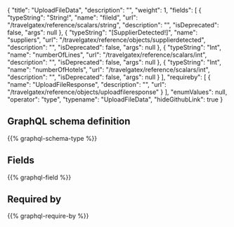 {
  "title": "UploadFileData",
  "description": "",
  "weight": 1,
  "fields": [
    {
      "typeString": "String!",
      "name": "fileId",
      "url": "/travelgatex/reference/scalars/string",
      "description": "",
      "isDeprecated": false,
      "args": null
    },
    {
      "typeString": "[SupplierDetected!]",
      "name": "suppliers",
      "url": "/travelgatex/reference/objects/supplierdetected",
      "description": "",
      "isDeprecated": false,
      "args": null
    },
    {
      "typeString": "Int",
      "name": "numberOfLines",
      "url": "/travelgatex/reference/scalars/int",
      "description": "",
      "isDeprecated": false,
      "args": null
    },
    {
      "typeString": "Int",
      "name": "numberOfHotels",
      "url": "/travelgatex/reference/scalars/int",
      "description": "",
      "isDeprecated": false,
      "args": null
    }
  ],
  "requireby": [
    {
      "name": "UploadFileResponse",
      "description": "",
      "url": "/travelgatex/reference/objects/uploadfileresponse"
    }
  ],
  "enumValues": null,
  "operator": "type",
  "typename": "UploadFileData",
  "hideGithubLink": true
}
## GraphQL schema definition

{{% graphql-schema-type %}}

## Fields

{{% graphql-field %}}

## Required by

{{% graphql-require-by %}}
